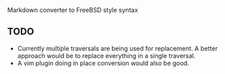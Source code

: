 Markdown converter to FreeBSD style syntax


## TODO
* Currently multiple traversals are being used for replacement. A better approach would be to replace everything in a single traversal.
* A vim plugin doing in place conversion would also be good.
